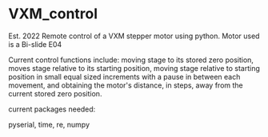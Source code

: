 # VXM_control
Est. 2022
Remote control of a VXM stepper motor using python. Motor used is a Bi-slide E04

Current control functions include:
moving stage to its stored zero position, moves stage relative to its starting position, moving stage relative to starting position in small equal sized increments with a pause in between each movement, and obtaining the motor's distance, in steps, away from the current stored zero position.

current packages needed:

pyserial, time, re, numpy